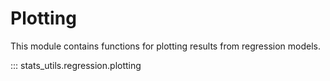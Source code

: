 # Plotting

This module contains functions for plotting results from regression models.

::: stats_utils.regression.plotting

